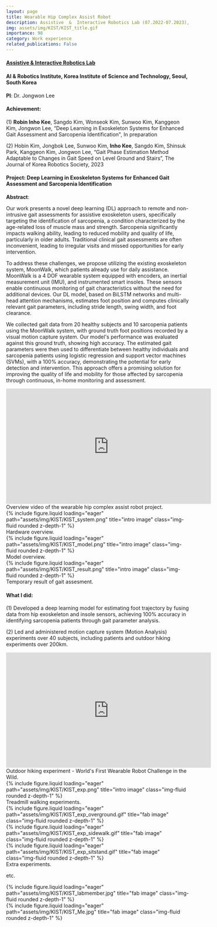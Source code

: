 ```yaml
---
layout: page
title: Wearable Hip Complex Assist Robot
description: Assistive  &  Interactive Robotics Lab (07.2022-07.2023), Korea Institute of Science and Technology, Seoul, South Korea
img: assets/img/KIST/KIST_title.gif
importance: 98
category: Work experience
related_publications: False
---
```


#### **<a href='https://sites.google.com/view/kist-airlab/home?authuser=0'>Assistive & Interactive Robotics Lab</a>**
#### AI & Robotics Institute, Korea Institute of Science and Technology, Seoul, South Korea

**PI**: Dr. Jongwon Lee

#### **Achievement**: 

(1) **Robin Inho Kee**, Sangdo Kim, Wonseok Kim, Sunwoo Kim, Kanggeon Kim, Jongwon Lee, “Deep Learning in Exoskeleton Systems for Enhanced Gait Assessment and Sarcopenia Identification", In preparation

(2) Hobin Kim, Jongbok Lee, Sunwoo Kim, **Inho Kee**, Sangdo Kim, Shinsuk Park, Kanggeon Kim, Jongwon Lee, “Gait Phase Estimation Method Adaptable to Changes in Gait Speed on Level Ground and Stairs”, The Journal of Korea Robotics Society, 2023

#### **Project**: **Deep Learning in Exoskeleton Systems for Enhanced Gait Assessment and Sarcopenia Identification**


**Abstract**: 

Our work presents a novel deep learning (DL) approach to remote and non-intrusive gait assessments for assistive exoskeleton users, specifically targeting the identification of sarcopenia, a condition characterized by the age-related loss of muscle mass and strength. Sarcopenia significantly impacts walking ability, leading to reduced mobility and quality of life, particularly in older adults. Traditional clinical gait assessments are often inconvenient, leading to irregular visits and missed opportunities for early intervention.

To address these challenges, we propose utilizing the existing exoskeleton system, MoonWalk, which patients already use for daily assistance. MoonWalk is a 4 DOF wearable system equipped with encoders, an inertial measurement unit (IMU), and instrumented smart insoles. These sensors enable continuous monitoring of gait characteristics without the need for additional devices. Our DL model, based on BiLSTM networks and multi-head attention mechanisms, estimates foot position and computes clinically relevant gait parameters, including stride length, swing width, and foot clearance.

We collected gait data from 20 healthy subjects and 10 sarcopenia patients using the MoonWalk system, with ground truth foot positions recorded by a visual motion capture system. Our model's performance was evaluated against this ground truth, showing high accuracy. The estimated gait parameters were then used to differentiate between healthy individuals and sarcopenia patients using logistic regression and support vector machines (SVMs), with a 100% accuracy, demonstrating the potential for early detection and intervention. This approach offers a promising solution for improving the quality of life and mobility for those affected by sarcopenia through continuous, in-home monitoring and assessment.

<div class="row">
    <div class="col-sm-12 mt-3 mt-md-0">
        <iframe width="560" height="315" src="https://www.youtube.com/embed/K9j5tbMQyQ8?si=jzIWZHkj6rxLiq0p" title="YouTube video player" frameborder="0" allow="accelerometer; autoplay; clipboard-write; encrypted-media; gyroscope; picture-in-picture; web-share" referrerpolicy="strict-origin-when-cross-origin" allowfullscreen></iframe>
    </div>
</div>
<div class="caption">
    Overview video of the wearable hip complex assist robot project.
</div>

<div class="row">
    <div class="col-sm mt-3 mt-md-0">
        {% include figure.liquid loading="eager" path="assets/img/KIST/KIST_system.png" title="intro image" class="img-fluid rounded z-depth-1" %}
    </div>
</div>
<div class="caption">
    Hardware overview.
</div>
<div class="row">
    <div class="col-sm mt-3 mt-md-0">
        {% include figure.liquid loading="eager" path="assets/img/KIST/KIST_model.png" title="intro image" class="img-fluid rounded z-depth-1" %}
    </div>
</div>
<div class="caption">
    Model overview.
</div>
<div class="row">
    <div class="col-sm mt-3 mt-md-0">
        {% include figure.liquid loading="eager" path="assets/img/KIST/KIST_result.png" title="intro image" class="img-fluid rounded z-depth-1" %}
    </div>
</div>
<div class="caption">
    Temporary result of gait assesment.
</div>


#### **What I did**:

(1) Developed a deep learning model for estimating foot trajectory by fusing data from hip exoskeleton and insole sensors, achieving 100% accuracy in identifying sarcopenia patients through gait parameter analysis.

(2) Led and administered motion capture system (Motion Analysis) experiments over 40 subjects, including patients and outdoor hiking experiments over 200km.

<div class="row">
    <div class="col-sm-12 mt-3 mt-md-0">
        <iframe width="560" height="315" src="https://www.youtube.com/embed/WNiAA-gsbOs?si=T-_nhnDrN_3QO33I" title="YouTube video player" frameborder="0" allow="accelerometer; autoplay; clipboard-write; encrypted-media; gyroscope; picture-in-picture; web-share" referrerpolicy="strict-origin-when-cross-origin" allowfullscreen></iframe>
    </div>
</div>
<div class="caption">
    Outdoor hiking experiment - World's First Wearable Robot Challenge in the Wild.
</div>

<div class="row">
    <div class="col-sm mt-3 mt-md-0">
        {% include figure.liquid loading="eager" path="assets/img/KIST/KIST_exp.png" title="intro image" class="img-fluid rounded z-depth-1" %}
    </div>
</div>
<div class="caption">
    Treadmill walking experiments.
</div>

<div class="row">
    <div class="col-sm mt-3 mt-md-0">
        {% include figure.liquid loading="eager" path="assets/img/KIST/KIST_exp_overground.gif" title="fab image" class="img-fluid rounded z-depth-1" %}
    </div>
    <div class="col-sm mt-3 mt-md-0">
        {% include figure.liquid loading="eager" path="assets/img/KIST/KIST_exp_sidewalk.gif" title="fab image" class="img-fluid rounded z-depth-1" %}
    </div>
    <div class="col-sm mt-3 mt-md-0">
        {% include figure.liquid loading="eager" path="assets/img/KIST/KIST_exp_sitstand.gif" title="fab image" class="img-fluid rounded z-depth-1" %}
    </div>
</div>
<div class="caption">
    Extra experiments.
</div>


etc. 
<div class="row">
    <div class="col-sm mt-3 mt-md-0">
        {% include figure.liquid loading="eager" path="assets/img/KIST/KIST_labmember.jpg" title="fab image" class="img-fluid rounded z-depth-1" %}
    </div>
    <div class="col-sm mt-3 mt-md-0">
        {% include figure.liquid loading="eager" path="assets/img/KIST/KIST_Me.jpg" title="fab image" class="img-fluid rounded z-depth-1" %}
    </div>
</div>
